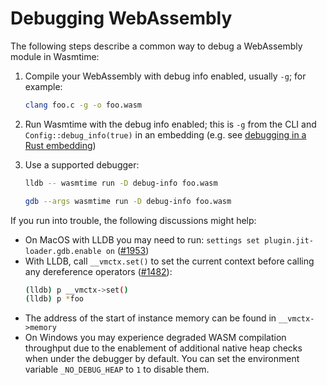 # Debugging WebAssembly

The following steps describe a common way to debug a WebAssembly module in
Wasmtime:

1. Compile your WebAssembly with debug info enabled, usually `-g`; for
   example:

    ```sh
    clang foo.c -g -o foo.wasm
    ```

2. Run Wasmtime with the debug info enabled; this is `-g` from the CLI and
   `Config::debug_info(true)` in an embedding (e.g. see [debugging in a Rust
   embedding](./examples-rust-debugging.md))

3. Use a supported debugger:

    ```sh
    lldb -- wasmtime run -D debug-info foo.wasm
    ```
    ```sh
    gdb --args wasmtime run -D debug-info foo.wasm
    ```

If you run into trouble, the following discussions might help:

- On MacOS with LLDB you may need to run: `settings set
  plugin.jit-loader.gdb.enable on`
  ([#1953](https://github.com/bytecodealliance/wasmtime/issues/1953))
- With LLDB, call `__vmctx.set()` to set the current context before calling any
  dereference operators
  ([#1482](https://github.com/bytecodealliance/wasmtime/issues/1482)):
  ```sh
  (lldb) p __vmctx->set()
  (lldb) p *foo
  ```
- The address of the start of instance memory can be found in `__vmctx->memory`
- On Windows you may experience degraded WASM compilation throughput due to the
  enablement of additional native heap checks when under the debugger by default.
  You can set the environment variable `_NO_DEBUG_HEAP` to `1` to disable them.
